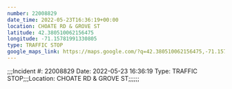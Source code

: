 ```yaml
---
number: 22008829
date_time: 2022-05-23T16:36:19+00:00
location: CHOATE RD & GROVE ST
latitude: 42.380510062156475
longitude: -71.15781991330805
type: TRAFFIC STOP
google_maps_link: https://maps.google.com/?q=42.380510062156475,-71.15781991330805
---
```


;;;Incident #: 22008829  Date: 2022-05-23 16:36:19   Type: TRAFFIC STOP;;;Location: CHOATE RD & GROVE ST;;;;;;
